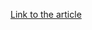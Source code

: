 [Link to the article](https://www.netskope.com/blog/new-darkgate-variant-uses-a-new-loading-approach)
